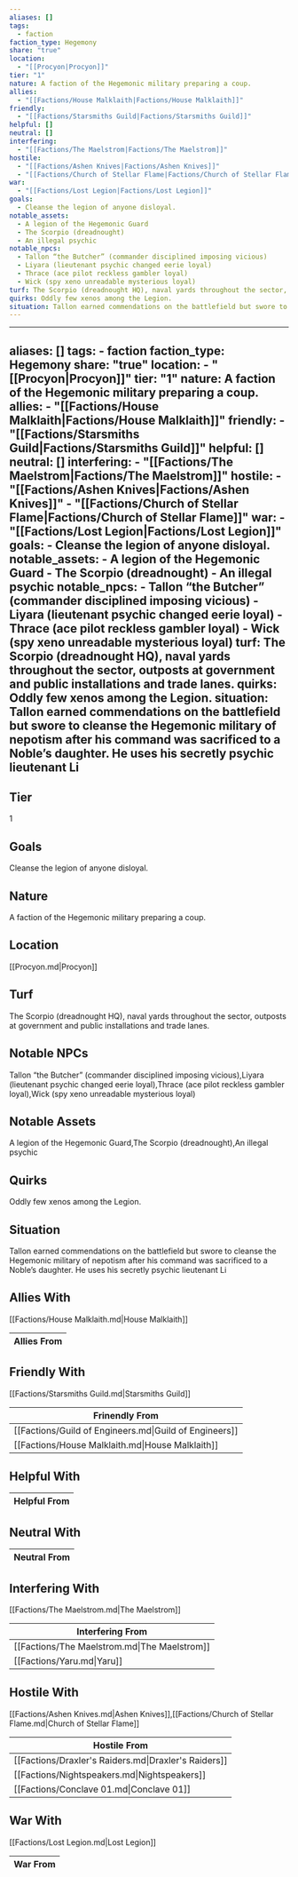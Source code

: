 ```yaml
---
aliases: []
tags:
  - faction
faction_type: Hegemony
share: "true"
location:
  - "[[Procyon|Procyon]]"
tier: "1"
nature: A faction of the Hegemonic military preparing a coup.
allies:
  - "[[Factions/House Malklaith|Factions/House Malklaith]]"
friendly:
  - "[[Factions/Starsmiths Guild|Factions/Starsmiths Guild]]"
helpful: []
neutral: []
interfering:
  - "[[Factions/The Maelstrom|Factions/The Maelstrom]]"
hostile:
  - "[[Factions/Ashen Knives|Factions/Ashen Knives]]"
  - "[[Factions/Church of Stellar Flame|Factions/Church of Stellar Flame]]"
war:
  - "[[Factions/Lost Legion|Factions/Lost Legion]]"
goals:
  - Cleanse the legion of anyone disloyal.
notable_assets:
  - A legion of the Hegemonic Guard
  - The Scorpio (dreadnought)
  - An illegal psychic
notable_npcs:
  - Tallon “the Butcher” (commander disciplined imposing vicious)
  - Liyara (lieutenant psychic changed eerie loyal)
  - Thrace (ace pilot reckless gambler loyal)
  - Wick (spy xeno unreadable mysterious loyal)
turf: The Scorpio (dreadnought HQ), naval yards throughout the sector, outposts at government and public installations and trade lanes.
quirks: Oddly few xenos among the Legion.
situation: Tallon earned commendations on the battlefield but swore to cleanse the Hegemonic military of nepotism after his command was sacrificed to a Noble’s daughter. He uses his secretly psychic lieutenant Li
---
```

---
aliases: []
tags:
    - faction
faction_type: Hegemony
share: "true"
location:
    - "[[Procyon|Procyon]]"
tier: "1"
nature: A faction of the Hegemonic military preparing a coup.
allies:
    - "[[Factions/House Malklaith|Factions/House Malklaith]]"
friendly:
    - "[[Factions/Starsmiths Guild|Factions/Starsmiths Guild]]"
helpful: []
neutral: []
interfering:
    - "[[Factions/The Maelstrom|Factions/The Maelstrom]]"
hostile:
    - "[[Factions/Ashen Knives|Factions/Ashen Knives]]"
    - "[[Factions/Church of Stellar Flame|Factions/Church of Stellar Flame]]"
war:
    - "[[Factions/Lost Legion|Factions/Lost Legion]]"
goals:
    - Cleanse the legion of anyone disloyal.
notable_assets:
    - A legion of the Hegemonic Guard
    - The Scorpio (dreadnought)
    - An illegal psychic
notable_npcs:
    - Tallon “the Butcher” (commander disciplined imposing vicious)
    - Liyara (lieutenant psychic changed eerie loyal)
    - Thrace (ace pilot reckless gambler loyal)
    - Wick (spy xeno unreadable mysterious loyal)
turf: The Scorpio (dreadnought HQ), naval yards throughout the sector, outposts at government and public installations and trade lanes.
quirks: Oddly few xenos among the Legion.
situation: Tallon earned commendations on the battlefield but swore to cleanse the Hegemonic military of nepotism after his command was sacrificed to a Noble’s daughter. He uses his secretly psychic lieutenant Li
---

## Tier

1

## Goals

Cleanse the legion of anyone disloyal.

## Nature

A faction of the Hegemonic military preparing a coup.

## Location

[[Procyon.md|Procyon]]

## Turf

The Scorpio (dreadnought HQ), naval yards throughout the sector, outposts at government and public installations and trade lanes.

## Notable NPCs

Tallon “the Butcher” (commander disciplined imposing vicious),Liyara (lieutenant psychic changed eerie loyal),Thrace (ace pilot reckless gambler loyal),Wick (spy xeno unreadable mysterious loyal)

## Notable Assets

A legion of the Hegemonic Guard,The Scorpio (dreadnought),An illegal psychic

## Quirks

Oddly few xenos among the Legion.

## Situation

Tallon earned commendations on the battlefield but swore to cleanse the Hegemonic military of nepotism after his command was sacrificed to a Noble’s daughter. He uses his secretly psychic lieutenant Li

## Allies With

[[Factions/House Malklaith.md|House Malklaith]]

| Allies From |
| ----------- |


## Friendly With

[[Factions/Starsmiths Guild.md|Starsmiths Guild]]

| Frinendly From                                         |
| ------------------------------------------------------ |
| [[Factions/Guild of Engineers.md\|Guild of Engineers]] |
| [[Factions/House Malklaith.md\|House Malklaith]]       |


## Helpful With



| Helpful From |
| ------------ |


## Neutral With




| Neutral From |
| ------------ |



## Interfering With

[[Factions/The Maelstrom.md|The Maelstrom]]


| Interfering From                             |
| -------------------------------------------- |
| [[Factions/The Maelstrom.md\|The Maelstrom]] |
| [[Factions/Yaru.md\|Yaru]]                   |



## Hostile With

[[Factions/Ashen Knives.md|Ashen Knives]],[[Factions/Church of Stellar Flame.md|Church of Stellar Flame]]


| Hostile From                                         |
| ---------------------------------------------------- |
| [[Factions/Draxler's Raiders.md\|Draxler's Raiders]] |
| [[Factions/Nightspeakers.md\|Nightspeakers]]         |
| [[Factions/Conclave 01.md\|Conclave 01]]             |



## War With

[[Factions/Lost Legion.md|Lost Legion]]

| War From |
| -------- |

